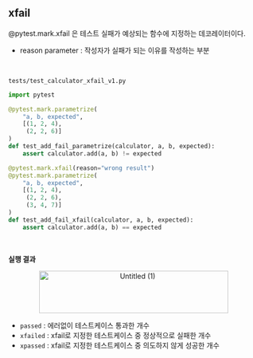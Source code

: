 ## xfail

@pytest.mark.xfail 은 테스트 실패가 예상되는 함수에 지정하는 데코레이터이다.

- reason parameter : 작성자가 실패가 되는 이유를 작성하는 부분

<br>

`tests/test_calculator_xfail_v1.py`

```python
import pytest

@pytest.mark.parametrize(
    "a, b, expected",
    [(1, 2, 4),
     (2, 2, 6)]
)
def test_add_fail_parametrize(calculator, a, b, expected):
    assert calculator.add(a, b) != expected

@pytest.mark.xfail(reason="wrong result")
@pytest.mark.parametrize(
    "a, b, expected",
    [(1, 2, 4),
     (2, 2, 6),
     (3, 4, 7)]
)
def test_add_fail_xfail(calculator, a, b, expected):
    assert calculator.add(a, b) == expected
```

<br>

**실행 결과**

<p align="center"><img width="380" height="85" alt="Untitled (1)" src="https://github.com/user-attachments/assets/1502bac1-0372-46db-b4ee-9c390b91889c"></p>

- `passed` : 에러없이 테스트케이스 통과한 개수
- `xfailed` : xfail로 지정한 테스트케이스 중 정상적으로 실패한 개수
- `xpassed` : xfail로 지정한 테스트케이스 중 의도하지 않게 성공한 개수